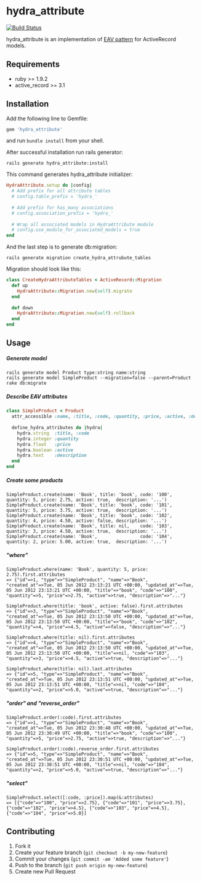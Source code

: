 # hydra_attribute
[![Build Status](https://secure.travis-ci.org/kostyantyn/hydra_attribute.png)](http://travis-ci.org/kostyantyn/hydra_attribute)

hydra_attribute is an implementation of
[EAV pattern](http://en.wikipedia.org/wiki/Entity–attribute–value_model) for ActiveRecord models.

## Requirements
* ruby >= 1.9.2
* active_record >= 3.1

## Installation

Add the following line to Gemfile:
```ruby
gem 'hydra_attribute'
```
and run `bundle install` from your shell.
    
After successful installation run rails generator:
```shell
rails generate hydra_attribute:install
```

This command generates hydra_attribute initializer:
```ruby    
HydraAttribute.setup do |config|
  # Add prefix for all attribute tables
  # config.table_prefix = 'hydra_'
      
  # Add prefix for has_many associations
  # config.association_prefix = 'hydra_'
      
  # Wrap all associated models in HydraAttribute module
  # config.use_module_for_associated_models = true
end
```

And the last step is to generate db:migration:
```shell
rails generate migration create_hydra_attrubute_tables
```    
Migration should look like this:
```ruby    
class CreateHydraAttributeTables < ActiveRecord::Migration
  def up
    HydraAttribute::Migration.new(self).migrate
  end
      
  def down
    HydraAttribute::Migration.new(self).rollback
  end
end
```
## Usage

##### Generate model
```shell
rails generate model Product type:string name:string
rails generate model SimpleProduct --migration=false --parent=Product
rake db:migrate
```

##### Describe EAV attributes
```ruby
class SimpleProduct < Product
  attr_accessible :name, :title, :code, :quantity, :price, :active, :description
  
  define_hydra_attributes do |hydra|
    hydra.string  :title, :code
    hydra.integer :quantity 
    hydra.float   :price
    hydra.boolean :active
    hydra.text    :description
  end
end
```

##### Create some products
```shell
SimpleProduct.create(name: 'Book', title: 'book', code: '100', quantity: 5, price: 2.75, active: true,  description: '...')
SimpleProduct.create(name: 'Book', title: 'book', code: '101', quantity: 5, price: 3.75, active: true,  description: '...')
SimpleProduct.create(name: 'Book', title: 'book', code: '102', quantity: 4, price: 4.50, active: false, description: '...')
SimpleProduct.create(name: 'Book', title: nil,    code: '103', quantity: 3, price: 4.50, active: true,  description: '...')
SimpleProduct.create(name: 'Book',                code: '104', quantity: 2, price: 5.00, active: true,  description: '...')
```

##### "where"
```shell
SimpleProduct.where(name: 'Book', quantity: 5, price: 2.75).first.attributes
=> {"id"=>1, "type"=>"SimpleProduct", "name"=>"Book", "created_at"=>Tue, 05 Jun 2012 23:13:21 UTC +00:00, "updated_at"=>Tue, 05 Jun 2012 23:13:21 UTC +00:00, "title"=>"book", "code"=>"100", "quantity"=>5, "price"=>2.75, "active"=>true, "description"=>"..."} 

SimpleProduct.where(title: 'book', active: false).first.attributes
=> {"id"=>3, "type"=>"SimpleProduct", "name"=>"Book", "created_at"=>Tue, 05 Jun 2012 23:13:50 UTC +00:00, "updated_at"=>Tue, 05 Jun 2012 23:13:50 UTC +00:00, "title"=>"book", "code"=>"102", "quantity"=>4, "price"=>4.5, "active"=>false, "description"=>"..."}

SimpleProduct.where(title: nil).first.attributes
=> {"id"=>4, "type"=>"SimpleProduct", "name"=>"Book", "created_at"=>Tue, 05 Jun 2012 23:13:50 UTC +00:00, "updated_at"=>Tue, 05 Jun 2012 23:13:50 UTC +00:00, "title"=>nil, "code"=>"103", "quantity"=>3, "price"=>4.5, "active"=>true, "description"=>"..."} 

SimpleProduct.where(title: nil).last.attributes
=> {"id"=>5, "type"=>"SimpleProduct", "name"=>"Book", "created_at"=>Tue, 05 Jun 2012 23:13:51 UTC +00:00, "updated_at"=>Tue, 05 Jun 2012 23:13:51 UTC +00:00, "title"=>nil, "code"=>"104", "quantity"=>2, "price"=>5.0, "active"=>true, "description"=>"..."}
```

##### "order" and "reverse_order"
```shell
SimpleProduct.order(:code).first.attributes
=> {"id"=>1, "type"=>"SimpleProduct", "name"=>"Book", "created_at"=>Tue, 05 Jun 2012 23:30:48 UTC +00:00, "updated_at"=>Tue, 05 Jun 2012 23:30:49 UTC +00:00, "title"=>"book", "code"=>"100", "quantity"=>5, "price"=>2.75, "active"=>true, "description"=>"..."} 

SimpleProduct.order(:code).reverse_order.first.attributes
=> {"id"=>5, "type"=>"SimpleProduct", "name"=>"Book", "created_at"=>Tue, 05 Jun 2012 23:30:51 UTC +00:00, "updated_at"=>Tue, 05 Jun 2012 23:30:51 UTC +00:00, "title"=>nil, "code"=>"104", "quantity"=>2, "price"=>5.0, "active"=>true, "description"=>"..."} 
```

##### "select"
```shell
SimpleProduct.select([:code, :price]).map(&:attributes)
=> [{"code"=>"100", "price"=>2.75}, {"code"=>"101", "price"=>3.75}, {"code"=>"102", "price"=>4.5}, {"code"=>"103", "price"=>4.5}, {"code"=>"104", "price"=>5.0}]
```

## Contributing

1. Fork it
2. Create your feature branch (`git checkout -b my-new-feature`)
3. Commit your changes (`git commit -am 'Added some feature'`)
4. Push to the branch (`git push origin my-new-feature`)
5. Create new Pull Request

